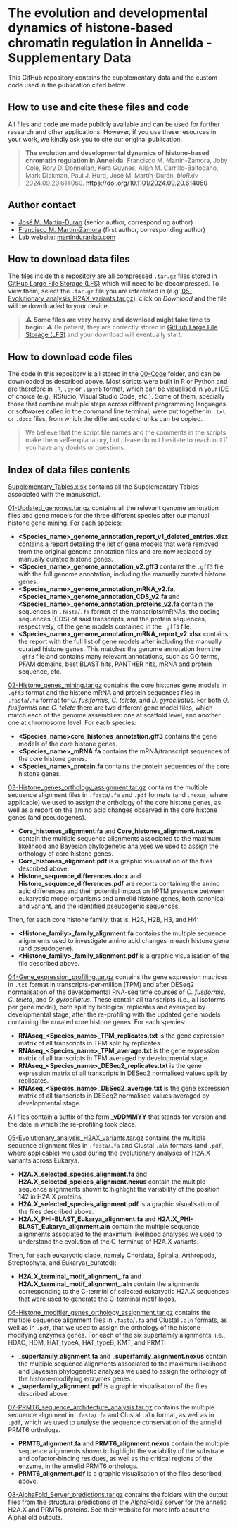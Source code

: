 # The evolution and developmental dynamics of histone-based chromatin regulation in Annelida - Supplementary Data
This GitHub repository contains the supplementary data and the custom code used in the publication cited below.

## How to use and cite these files and code
All files and code are made publicly available and can be used for further research and other applications. However, if you use these resources in your work, we kindly ask you to cite our original publication.
> **The evolution and developmental dynamics of histone-based chromatin regulation in Annelida.**
> Francisco M. Martín-Zamora, Joby Cole, Rory D. Donnellan, Kero Guynes, Allan M. Carrillo-Baltodano, Mark Dickman, Paul J. Hurd, José M. Martín-Durán. *bioRxiv* 2024.09.20.614060. https://doi.org/10.1101/2024.09.20.614060

## Author contact
- [José M. Martín-Durán](mailto:chema.martin@qmul.ac.uk) (senior author, corresponding author)
- [Francisco M. Martín-Zamora](mailto:fmartinzamora@altoslabs.com) (first author, corresponding author)
- Lab website: [martinduranlab.com](https://www.martinduranlab.com)

## How to download data files
The files inside this repository are all compressed `.tar.gz` files stored in [GitHub Large File Storage (LFS)](https://git-lfs.github.com/) which will need to be decompressed. To view them, select the `.tar.gz` file you are interested in (e.g. [05-Evolutionary_analysis_H2AX_variants.tar.gz](05-Evolutionary_analysis_H2AX_variants.tar.gz)), click on *Download* and the file will be downloaded to your device.

> :warning: **Some files are very heavy and download might take time to begin:** :warning: Be patient, they are correctly stored in [GitHub Large File Storage (LFS)](https://git-lfs.github.com/) and your download will eventually start.

## How to download code files
The code in this repository is all stored in the [00-Code](00-Code) folder, and can be downloaded as described above. Most scripts were built in R or Python and are therefore in `.R`, `.py` or `.ipynb` format, which can be visualised in your IDE of choice (e.g., RStudio, Visual Studio Code, etc.). Some of them, specially those that combine multiple steps across different programming languages or softwares called in the command line terminal, were put together in `.txt` or `.docx` files, from which the different code chunks can be copied.

> We believe that the script file names and the comments in the scripts make them self-explanatory, but please do not hesitate to reach out if you have any doubts or questions.

## Index of data files contents

[Supplementary_Tables.xlsx](Supplementary_Tables.xlsx) contains all the Supplementary Tables associated with the manuscript.

[01-Updated_genomes.tar.gz](01-Updated_genomes.tar.gz) contains all the relevant genome annotation files and gene models for the three different species after our manual histone gene mining. For each species:
- **<Species_name>_genome_annotation_report_v1_deleted_entries.xlsx** contains a report detailing the list of gene models that were removed from the original genome annotation files and are now replaced by manually curated histone genes.
- **<Species_name>_genome_annotation_v2.gff3** contains the `.gff3` file with the full genome annotation, including the manually curated histone genes.
- **<Species_name>_genome_annotation_mRNA_v2.fa**, **<Species_name>_genome_annotation_CDS_v2.fa** and **<Species_name>_genome_annotation_proteins_v2.fa** contain the sequences in `.fasta`/`.fa` format of the transcripts/mRNAs, the coding sequences (CDS) of said transcripts, and the protein sequences, respectively, of the gene models contained in the `.gff3` file.
- **<Species_name>_genome_annotation_mRNA_report_v2.xlsx** contains the report with the full list of gene models after including the manually curated histone genes. This matches the genome annotation from the `.gff3` file and contains many relevant annotations, such as GO terms, PFAM domains, best BLAST hits, PANTHER hits, mRNA and protein sequence, etc.


[02-Histone_genes_mining.tar.gz](02-Histone_genes_mining.tar.gz) contains the core histones gene models in `.gff3` format and the histone mRNA and protein sequences files in `.fasta`/`.fa` format for *O. fusiformis*, *C. teleta*, and *D. gyrociliatus*. For both *O. fusiformis* and *C. teleta* there are two different gene model files, which match each of the genome assemblies: one at scaffold level, and another one at chromosome level. For each species:
- **<Species_name>core_histones_annotation.gff3** contains the gene models of the core histone genes.
- **<Species_name>_mRNA.fa** contains the mRNA/transcript sequences of the core histone genes.
- **<Species_name>_protein.fa** contains the protein sequences of the core histone genes.


[03-Histone_genes_orthology_assignment.tar.gz](03-Histone_genes_orthology_assignment.tar.gz) contains the multiple sequence alignment files in `.fasta`/`.fa` and `.pdf` formats (and `.nexus`, where applicable) we used to assign the orthology of the core histone genes, as well as a report on the amino acid changes observed in the core histone genes (and pseudogenes).
- **Core_histones_alignment.fa** and **Core_histones_alignment.nexus** contain the multiple sequence alignments associated to the maximum likelihood and Bayesian phylogenetic analyses we used to assign the orthology of core histone genes.
- **Core_histones_alignment.pdf** is a graphic visualisation of the files described above.
- **Histone_sequence_differences.docx** and **Histone_sequence_differences.pdf** are reports containing the amino acid differences and their potential impact on hPTM presence between eukaryotic model organisms and annelid histone genes, both canonical and variant, and the identified pseudogenic sequences.


Then, for each core histone family, that is, H2A, H2B, H3, and H4:
- **<Histone_family>_family_alignment.fa** contains the multiple sequence alignments used to investigate amino acid changes in each histone gene (and pseudogene).
- **<Histone_family>_family_alignment.pdf** is a graphic visualisation of the file described above.


[04-Gene_expression_profiling.tar.gz](04-Gene_expression_profiling.tar.gz) contains the gene expression matrices in `.txt` format in transcripts-per-million (TPM) and after DESeq2 normalisation of the developmental RNA-seq time courses of *O. fusiformis*, *C. teleta*, and *D. gyrociliatus*. These contain all transcripts (i.e., all isoforms per gene model), both split by biological replicates and averaged by developmental stage, after the re-profiling with the updated gene models containing the curated core histone genes. For each species:
- **RNAseq_<Species_name>_TPM_replicates.txt** is the gene expression matrix of all transcripts in TPM split by replicates.
- **RNAseq_<Species_name>_TPM_average.txt** is the gene expression matrix of all transcripts in TPM averaged by developmental stage.
- **RNAseq_<Species_name>_DESeq2_replicates.txt** is the gene expression matrix of all transcripts in DESeq2 normalised values split by replicates.
- **RNAseq_<Species_name>_DESeq2_average.txt** is the gene expression matrix of all transcripts in DESeq2 normalised values averaged by developmental stage.


All files contain a suffix of the form **_vDDMMYY** that stands for version and the date in which the re-profiling took place.


[05-Evolutionary_analysis_H2AX_variants.tar.gz](05-Evolutionary_analysis_H2AX_variants.tar.gz) contains the multiple sequence alignment files in `.fasta`/`.fa` and Clustal `.aln` formats (and `.pdf`, where applicable) we used during the evolutionary analyses of H2A.X variants across Eukarya.
- **H2A.X_selected_species_alignment.fa** and **H2A.X_selected_speices_alignment.nexus** contain the multiple sequence alignments shown to highlight the variability of the position 142 in H2A.X proteins.
- **H2A.X_selected_species_alignment.pdf** is a graphic visualisation of the files described above.
- **H2A.X_PHI-BLAST_Eukarya_alignment.fa** and **H2A.X_PHI-BLAST_Eukarya_alignment.aln** contain the multiple sequence alignments associated to the maximum likelihood analyses we used to understand the evolution of the C-terminus of H2A.X variants.


Then, for each eukaryotic clade, namely Chordata, Spiralia, Arthropoda, Streptophyta, and Eukarya(_curated):
- **H2A.X_terminal_motif_alignment_<clade>.fa** and **H2A.X_terminal_motif_alignment_<clade>.aln** contain the alignments corresponding to the C-termini of selected eukaryotic H2A.X sequences that were used to generate the C-terminal motif logos.


[06-Histone_modifier_genes_orthology_assignment.tar.gz](06-Histone_modifier_genes_orthology_assignment.tar.gz) contains the multiple sequence alignment files in `.fasta`/`.fa` and Clustal `.aln` formats, as well as in `.pdf`, that we used to assign the orthology of the histone-modifying enzymes genes. For each of the six superfamily alignments, i.e., HDAC, HDM, HAT_typeA, HAT_typeB, KMT, and PRMT:
- **<Superfamily>_superfamily_alignment.fa** and **<Superfamily>_superfamily_alignment.nexus** contain the multiple sequence alignments associated to the maximum likelihood and Bayesian phylogenetic analyses we used to assign the orthology of the histone-modifying enzymes genes.
- **<Superfamily>_superfamily_alignment.pdf** is a graphic visualisation of the files described above.

[07-PRMT6_sequence_architecture_analysis.tar.gz](07-PRMT6_sequence_architecture_analysis.tar.gz) contains the multiple sequence alignment in `.fasta`/`.fa` and Clustal `.aln` format, as well as in `.pdf`, which we used to analyse the sequence conservation of the annelid PRMT6 orthologs.
- **PRMT6_alignment.fa** and **PRMT6_alignment.nexus** contain the multiple sequence alignments shown to highlight the variability of the substrate and cofactor-binding residues, as well as the critical regions of the enzyme, in the annelid PRMT6 orthologs.
- **PRMT6_alignment.pdf** is a graphic visualisation of the files described above.

[08-AlphaFold_Server_predictions.tar.gz](08-AlphaFold_Server_predictions.tar.gz) contains the folders with the output files from the structural predictions of the [AlphaFold3 server](https://alphafoldserver.com) for the annelid H2A.X and PRMT6 proteins. See their website for more info about the AlphaFold outputs.